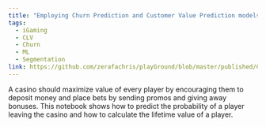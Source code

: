 ```yaml
---
title: "Employing Churn Prediction and Customer Value Prediction models to increase sales for an online Casino"
tags:
  - iGaming
  - CLV
  - Churn
  - ML
  - Segmentation
link: https://github.com/zerafachris/playGround/blob/master/published/ChurnPrediction_CLTV/readme.md
---
```


 A casino should maximize value of every player by encouraging them to deposit money and place bets by sending promos and giving away bonuses. This notebook shows how to predict the probability of a player leaving the casino and how to calculate the lifetime value of a player.